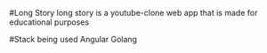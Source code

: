 #Long Story
long story is a youtube-clone web app that is made for educational purposes

#Stack being used
Angular
Golang

